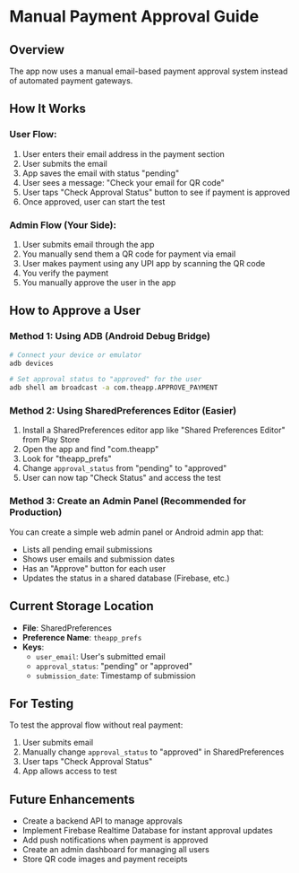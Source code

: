 # Manual Payment Approval Guide

## Overview
The app now uses a manual email-based payment approval system instead of automated payment gateways.

## How It Works

### User Flow:
1. User enters their email address in the payment section
2. User submits the email
3. App saves the email with status "pending"
4. User sees a message: "Check your email for QR code"
5. User taps "Check Approval Status" button to see if payment is approved
6. Once approved, user can start the test

### Admin Flow (Your Side):
1. User submits email through the app
2. You manually send them a QR code for payment via email
3. User makes payment using any UPI app by scanning the QR code
4. You verify the payment
5. You manually approve the user in the app

## How to Approve a User

### Method 1: Using ADB (Android Debug Bridge)
```bash
# Connect your device or emulator
adb devices

# Set approval status to "approved" for the user
adb shell am broadcast -a com.theapp.APPROVE_PAYMENT
```

### Method 2: Using SharedPreferences Editor (Easier)
1. Install a SharedPreferences editor app like "Shared Preferences Editor" from Play Store
2. Open the app and find "com.theapp"
3. Look for "theapp_prefs"
4. Change `approval_status` from "pending" to "approved"
5. User can now tap "Check Status" and access the test

### Method 3: Create an Admin Panel (Recommended for Production)
You can create a simple web admin panel or Android admin app that:
- Lists all pending email submissions
- Shows user emails and submission dates
- Has an "Approve" button for each user
- Updates the status in a shared database (Firebase, etc.)

## Current Storage Location
- **File**: SharedPreferences
- **Preference Name**: `theapp_prefs`
- **Keys**:
  - `user_email`: User's submitted email
  - `approval_status`: "pending" or "approved"
  - `submission_date`: Timestamp of submission

## For Testing
To test the approval flow without real payment:
1. User submits email
2. Manually change `approval_status` to "approved" in SharedPreferences
3. User taps "Check Approval Status"
4. App allows access to test

## Future Enhancements
- Create a backend API to manage approvals
- Implement Firebase Realtime Database for instant approval updates
- Add push notifications when payment is approved
- Create an admin dashboard for managing all users
- Store QR code images and payment receipts
